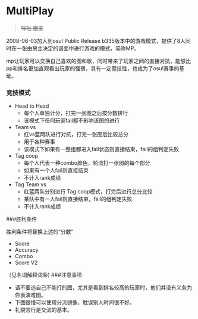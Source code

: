# MultiPlay

> ~~咪啪 磨皮~~

2008-06-03加入到osu! Public Release b335版本中的游戏模式，提供了8人同时在一张由房主决定的谱面中进行游戏的模式，简称MP。

mp让玩家可以交换自己喜欢的图和歌，同时带来了玩家之间的直接对抗，能够比pp和排名更加直观看出玩家的强弱，具有一定竞技性，也成为了osu!赛事的基础。



### 竞技模式
+ Head to Head
	+ 每个人单独计分，打完一张图之后按分数排行
	+ 该模式下任何玩家fail都不影响该图的进行
+ Team vs
	+ 红vs蓝两队进行对抗，打完一张图后比较总分
	+ 用于各种赛事
	+ 该模式下如果有一整组都进入fail状态则直接结束，fail的组判定失败
+ Tag coop
	+ 每个人代表一种combo颜色，轮流打一张图的每个部分
	+ 如果有一个人fail则直接结束
	+ 不计入rank成绩
+ Tag Team vs
	+ 红蓝两队分别进行 Tag coop模式，打完后进行总分比较
	+ 某队中有一人fail则直接结束，fail的组判定失败
	+ 不计入rank成绩
	
###胜利条件

胜利条件将替换上述的“分数”

+ Score
+ Accuracy
+ Combo
+ Score V2

（见名词解释词条)
###注意事项
+ 请不要选自己不能打的图，尤其是看到排名较高的玩家时，他们并没有义务为你表演难图。
+ 下图很慢可以使用分流镜像，耽误别人时间很不好。
+ 礼貌言行是交流的基本。


